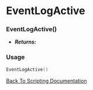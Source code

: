 # EventLogActive

### EventLogActive()
- ***Returns:*** 

### Usage

```Lua
EventLogActive()
```


[Back To Scripting Documentation](../README.md)
